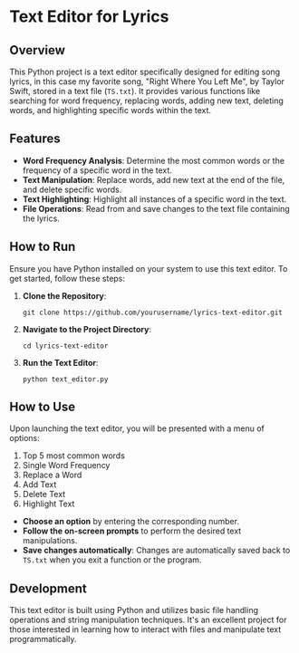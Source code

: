 # Text Editor for Lyrics

## Overview
This Python project is a text editor specifically designed for editing song lyrics, in this case my favorite song, "Right Where You Left Me", by Taylor Swift, stored in a text file (`TS.txt`). It provides various functions like searching for word frequency, replacing words, adding new text, deleting words, and highlighting specific words within the text.

## Features
- **Word Frequency Analysis**: Determine the most common words or the frequency of a specific word in the text.
- **Text Manipulation**: Replace words, add new text at the end of the file, and delete specific words.
- **Text Highlighting**: Highlight all instances of a specific word in the text.
- **File Operations**: Read from and save changes to the text file containing the lyrics.

## How to Run
Ensure you have Python installed on your system to use this text editor. To get started, follow these steps:

1. **Clone the Repository**:
    ```
    git clone https://github.com/yourusername/lyrics-text-editor.git
    ```
2. **Navigate to the Project Directory**:
    ```
    cd lyrics-text-editor
    ```
3. **Run the Text Editor**:
    ```
    python text_editor.py
    ```

## How to Use
Upon launching the text editor, you will be presented with a menu of options:
1. Top 5 most common words
2. Single Word Frequency
3. Replace a Word
4. Add Text
5. Delete Text
6. Highlight Text

- **Choose an option** by entering the corresponding number.
- **Follow the on-screen prompts** to perform the desired text manipulations.
- **Save changes automatically**: Changes are automatically saved back to `TS.txt` when you exit a function or the program.

## Development
This text editor is built using Python and utilizes basic file handling operations and string manipulation techniques. It's an excellent project for those interested in learning how to interact with files and manipulate text programmatically.

